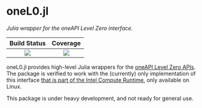 # oneL0.jl

*Julia wrapper for the oneAPI Level Zero interface.*

| **Build Status**              | **Coverage**                    |
|:-----------------------------:|:-------------------------------:|
| [![][gitlab-img]][gitlab-url] | [![][codecov-img]][codecov-url] |

[gitlab-img]: https://gitlab.com/JuliaGPU/oneL0.jl/badges/master/pipeline.svg
[gitlab-url]: https://gitlab.com/JuliaGPU/oneL0.jl/commits/master

[codecov-img]: https://codecov.io/gh/JuliaGPU/oneL0.jl/branch/master/graph/badge.svg
[codecov-url]: https://codecov.io/gh/JuliaGPU/oneL0.jl

oneL0.jl provides high-level Julia wrappers for the [oneAPI Level Zero APIs](https://github.com/oneapi-src/level-zero). The package is verified to work with the (currently) only implementation of this interface [that is part of the Intel Compute Runtime](https://github.com/intel/compute-runtime), only available on Linux.

This package is under heavy development, and not ready for general use.

